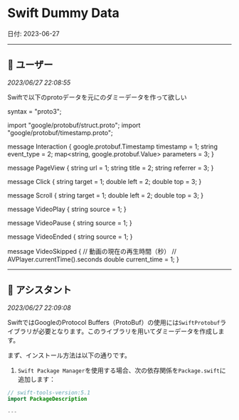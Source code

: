# Swift Dummy Data

日付: 2023-06-27

---

## 👤 ユーザー
*2023/06/27 22:08:55*

Swiftで以下のprotoデータを元にのダミーデータを作って欲しい

syntax = "proto3";

import "google/protobuf/struct.proto";
import "google/protobuf/timestamp.proto";

message Interaction {
  google.protobuf.Timestamp timestamp = 1;
  string event_type = 2;
  map&lt;string, google.protobuf.Value&gt; parameters = 3;
}

message PageView {
  string url = 1;
  string title = 2;
  string referrer = 3;
}

message Click {
  string target = 1;
  double left = 2;
  double top = 3;
}

message Scroll {
  string target = 1;
  double left = 2;
  double top = 3;
}

message VideoPlay {
  string source = 1;
}

message VideoPause {
  string source = 1;
}

message VideoEnded {
  string source = 1;
}

message VideoSkipped {
  // 動画の現在の再生時間（秒）
  // AVPlayer.currentTime().seconds
  double current_time = 1;
}

---

## 🤖 アシスタント
*2023/06/27 22:09:08*

SwiftではGoogleのProtocol Buffers（ProtoBuf）の使用には`SwiftProtobuf`ライブラリが必要となります。このライブラリを用いてダミーデータを作成します。

まず、インストール方法は以下の通りです。

1. `Swift Package Manager`を使用する場合、次の依存関係を`Package.swift`に追加します：

```swift
// swift-tools-version:5.1
import PackageDescription

---
